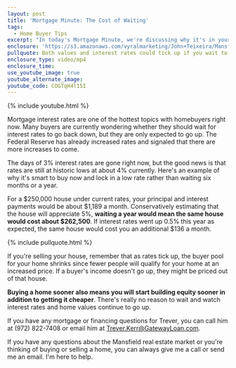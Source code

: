```yaml
---
layout: post
title: 'Mortgage Minute: The Cost of Waiting'
tags:
  - Home Buyer Tips
excerpt: "In today's Mortgage Minute, we're discussing why it's in your best interest to buy a home now instead of waiting for interest rates to fall again."
enclosure: 'https://s3.amazonaws.com/vyralmarketing/John+Teixeira/Mansfield+Real+Estate+Agent+Mortgage+Minute+%231.mp4'
pullquote: Both values and interest rates could tick up if you wait to buy a home.
enclosure_type: video/mp4
enclosure_time:
use_youtube_image: true
youtube_alternate_image:
youtube_code: COGTqH4l15I
---
```



{% include youtube.html %}

Mortgage interest rates are one of the hottest topics with homebuyers right now. Many buyers are currently wondering whether they should wait for interest rates to go back down, but they are only expected to go up. The Federal Reserve has already increased rates and signaled that there are more increases to come.

The days of 3% interest rates are gone right now, but the good news is that rates are still at historic lows at about 4% currently. Here's an example of why it's smart to buy now and lock in a low rate rather than waiting six months or a year.&nbsp;

For a $250,000 house under current rates, your principal and interest payments would be about $1,189 a month. Conservatively estimating that the house will appreciate 5%, **waiting a year would mean the same house would cost about $262,500**. If interest rates went up 0.5% this year as expected, the same house would cost you an additional $136 a month.

{% include pullquote.html %}

If you're selling your house, remember that as rates tick up, the buyer pool for your home shrinks since fewer people will qualify for your home at an increased price. If a buyer's income doesn't go up, they might be priced out of that house.

**Buying a home sooner also means you will start building equity sooner in addition to getting it cheaper**. There's really no reason to wait and watch interest rates and home values continue to go up.

If you have any mortgage or financing questions for Trever, you can call him at (972) 822-7408 or email him at Trever.Kerr@GatewayLoan.com.

If you have any questions about the Mansfield real estate market or you're thinking of buying or selling a home, you can always give me a call or send me an email. I'm here to help.